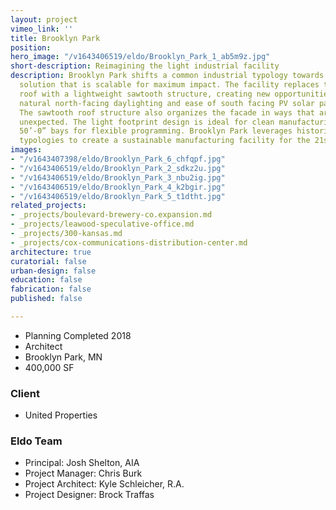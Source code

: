 ```yaml
---
layout: project
vimeo_link: ''
title: Brooklyn Park
position: 
hero_image: "/v1643406519/eldo/Brooklyn_Park_1_ab5m9z.jpg"
short-description: Reimagining the light industrial facility
description: Brooklyn Park shifts a common industrial typology towards a sustainable
  solution that is scalable for maximum impact. The facility replaces the common flat
  roof with a lightweight sawtooth structure, creating new opportunities for diffuse
  natural north-facing daylighting and ease of south facing PV solar panel installation.
  The sawtooth roof structure also organizes the facade in ways that are dynamic and
  unexpected. The light footprint design is ideal for clean manufacturing, introducing
  50’-0” bays for flexible programming. Brooklyn Park leverages historic industrial
  typologies to create a sustainable manufacturing facility for the 21st century.
images:
- "/v1643407398/eldo/Brooklyn_Park_6_chfqpf.jpg"
- "/v1643406519/eldo/Brooklyn_Park_2_sdkz2u.jpg"
- "/v1643406519/eldo/Brooklyn_Park_3_nbu2ig.jpg"
- "/v1643406519/eldo/Brooklyn_Park_4_k2bgir.jpg"
- "/v1643406519/eldo/Brooklyn_Park_5_t1dtht.jpg"
related_projects:
- _projects/boulevard-brewery-co.expansion.md
- _projects/leawood-speculative-office.md
- _projects/300-kansas.md
- _projects/cox-communications-distribution-center.md
architecture: true
curatorial: false
urban-design: false
education: false
fabrication: false
published: false

---
```

* Planning Completed 2018
* Architect
* Brooklyn Park, MN
* 400,000 SF

### Client

* United Properties

### Eldo Team

* Principal: Josh Shelton, AIA
* Project Manager: Chris Burk
* Project Architect: Kyle Schleicher, R.A.
* Project Designer: Brock Traffas